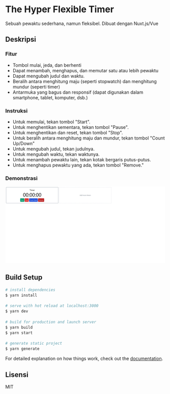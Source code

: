 # The Hyper Flexible Timer

Sebuah pewaktu sederhana, namun fleksibel. Dibuat dengan Nuxt.js/Vue

## Deskripsi

### Fitur

- Tombol mulai, jeda, dan berhenti
- Dapat menambah, menghapus, dan memutar satu atau lebih pewaktu
- Dapat mengubah judul dan waktu.
- Beralih antara menghitung maju (seperti stopwatch) dan menghitung mundur (seperti timer)
- Antarmuka yang bagus dan responsif (dapat digunakan dalam smartphone, tablet, komputer, dsb.)

### Instruksi

- Untuk memulai, tekan tombol "Start".
- Untuk menghentikan sementara, tekan tombol "Pause".
- Untuk menghentikan dan reset, tekan tombol "Stop".
- Untuk beralih antara menghitung maju dan mundur, tekan tombol "Count Up/Down"
- Untuk mengubah judul, tekan judulnya.
- Untuk mengubah waktu, tekan waktunya.
- Untuk menambah pewaktu lain, tekan kotak bergaris putus-putus.
- Untuk menghapus pewaktu yang ada, tekan tombol "Remove."

### Demonstrasi
![](docs\demo.gif)

## Build Setup

```bash
# install dependencies
$ yarn install

# serve with hot reload at localhost:3000
$ yarn dev

# build for production and launch server
$ yarn build
$ yarn start

# generate static project
$ yarn generate
```

For detailed explanation on how things work, check out the [documentation](https://nuxtjs.org).

## Lisensi

MIT